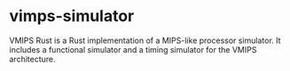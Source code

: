# vimps-simulator
VMIPS Rust is a Rust implementation of a MIPS-like processor simulator. It includes a functional simulator and a timing simulator for the VMIPS architecture.
